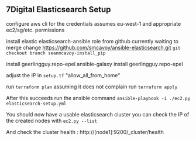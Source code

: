7Digital Elasticsearch Setup
---
configure aws cli for the credentials
assumes eu-west-1 and appropriate ec2/sg/etc. permissions

install elastic elasticsearch-ansible role from github
currently waiting to merge change
  https://github.com/smcavoy/ansible-elasticsearch.git
`git checkout branch seanmcavoy-install_pip`

install geerlingguy.repo-epel
  ansible-galaxy install geerlingguy.repo-epel

adjust the IP in `setup.tf`  "allow_all_from_home"

run
 `terraform plan`
assuming it does not complain run
 `terraform apply`

After this succeeds run the ansible command
 `ansible-playbook -i ./ec2.py elasticsearch-setup.yml`

You should now have a usable elasticsearch cluster
you can check the IP of the created nodes with
 `ec2.py --list`

And check  the cluster health :
http://[node1]:9200/_cluster/health
